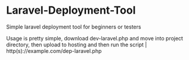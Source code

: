 # Laravel-Deployment-Tool
Simple laravel deployment tool for beginners or testers

Usage is pretty simple, download dev-laravel.php and move into project directory, then upload to hosting and then run the script | http(s)://example.com/dep-laravel.php
